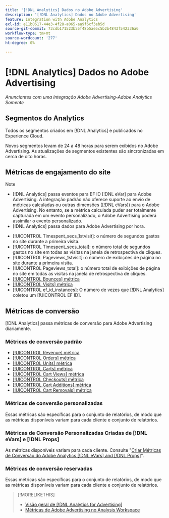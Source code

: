 ```yaml
---
title: '[!DNL Analytics] Dados no Adobe Advertising'
description: '[!DNL Analytics] Dados no Adobe Advertising'
feature: Integration with Adobe Analytics
exl-id: e11b0617-44e3-4f28-a065-aa9f6cf3eb5d
source-git-commit: 73cdb171523b55f48b5ae5c5b2b4843f542336a6
workflow-type: tm+mt
source-wordcount: '277'
ht-degree: 0%

---
```


# [!DNL Analytics] Dados no Adobe Advertising

*Anunciantes com uma Integração Adobe Advertising-Adobe Analytics Somente*

## Segmentos do Analytics

Todos os segmentos criados em [!DNL Analytics] e publicados no Experience Cloud.

Novos segmentos levam de 24 a 48 horas para serem exibidos no Adobe Advertising. As atualizações de segmentos existentes são sincronizadas em cerca de oito horas.

<!-- I added "metric" to some of the links below, even though it looks redundant, because of syntax limitations: If you use [!DNL] or [!UICONTROL] as the sole text of a link (such as [[!UICONTROL Revenue]], the tag is included in the link text (such as "[!UICONTROL Revenue]") when it's published. -->

## Métricas de engajamento do site

>[!NOTE]
>
>* [!DNL Analytics] passa eventos para EF ID [!DNL eVar] para Adobe Advertising.  A integração padrão não oferece suporte ao envio de métricas calculadas ou outras dimensões ([!DNL eVars]) para o Adobe Advertising. No entanto, se a métrica calculada puder ser totalmente capturada em um evento personalizado, o Adobe Advertising poderá assimilar o evento personalizado.
>* [!DNL Analytics] passa dados para Adobe Advertising por hora.

* [!UICONTROL Timespent_secs_1stvisit]: o número de segundos gastos no site durante a primeira visita.
* [!UICONTROL Timespent_secs_total]: o número total de segundos gastos no site em todas as visitas na janela de retrospectiva de cliques.
* [!UICONTROL Pageviews_1stvisit]: o número de exibições de página no site durante a primeira visita.
* [!UICONTROL Pageviews_total]: o número total de exibições de página no site em todas as visitas na janela de retrospectiva de cliques.
* [[!UICONTROL Bounces] métrica](https://experienceleague.adobe.com/docs/analytics/components/metrics/bounces.html?lang=pt-BR)
* [[!UICONTROL Visits] métrica](https://experienceleague.adobe.com/docs/analytics/components/metrics/visits.html?lang=pt-BR)
* [!UICONTROL ef_id_instances]: O número de vezes que [!DNL Analytics] coletou um [!UICONTROL EF ID].

## Métricas de conversão

[!DNL Analytics] passa métricas de conversão para Adobe Advertising diariamente.

### Métricas de conversão padrão

* [[!UICONTROL Revenue] métrica](https://experienceleague.adobe.com/docs/analytics/components/metrics/revenue.html?lang=pt-BR)
* [[!UICONTROL Orders] métrica](https://experienceleague.adobe.com/docs/analytics/components/metrics/orders.html?lang=pt-BR)
* [[!UICONTROL Units] métrica](https://experienceleague.adobe.com/docs/analytics/components/metrics/units.html?lang=pt-BR)
* [[!UICONTROL Carts] métrica](https://experienceleague.adobe.com/docs/analytics/components/metrics/carts.html?lang=pt-BR)
* [[!UICONTROL Cart Views] métrica](https://experienceleague.adobe.com/docs/analytics/components/metrics/cart-views.html?lang=pt-BR)
* [[!UICONTROL Checkouts] métrica](https://experienceleague.adobe.com/docs/analytics/components/metrics/checkouts.html?lang=pt-BR)
* [[!UICONTROL Cart Additions] métrica](https://experienceleague.adobe.com/docs/analytics/components/metrics/cart-additions.html?lang=pt-BR)
* [[!UICONTROL Cart Removals] métrica](https://experienceleague.adobe.com/docs/analytics/components/metrics/cart-removals.html?lang=pt-BR)

### Métricas de conversão personalizadas

Essas métricas são específicas para o conjunto de relatórios, de modo que as métricas disponíveis variam para cada cliente e conjunto de relatórios.

### Métricas de Conversão Personalizadas Criadas de [!DNL eVars] e [!DNL Props]

As métricas disponíveis variam para cada cliente. Consulte &quot;[Criar Métricas de Conversão do Adobe Analytics [!DNL eVars] and [!DNL Props]](/help/integrations/analytics/conversion-metrics-from-evars.md)&quot;.

### Métricas de conversão reservadas

Essas métricas são específicas para o conjunto de relatórios, de modo que as métricas disponíveis variam para cada cliente e conjunto de relatórios.

>[!MORELIKETHIS]
>
>* [Visão geral de [!DNL Analytics for Advertising]](overview.md)
>* [Métricas de Adobe Advertising no Analysis Workspace](/help/integrations/analytics/advertising-metrics-in-analytics.md)
